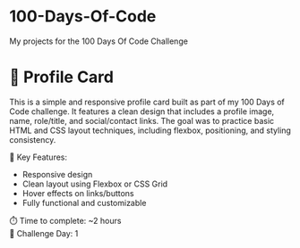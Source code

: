 # 100-Days-Of-Code
My projects for the 100 Days Of Code Challenge

# 👤 Profile Card
This is a simple and responsive profile card built as part of my 100 Days of Code challenge. It features a clean design that includes a profile image, name, role/title, and social/contact links. The goal was to practice basic HTML and CSS layout techniques, including flexbox, positioning, and styling consistency.

🔑 Key Features:

- Responsive design
- Clean layout using Flexbox or CSS Grid
- Hover effects on links/buttons
- Fully functional and customizable

⏱️ Time to complete: ~2 hours  
📅 Challenge Day: 1
